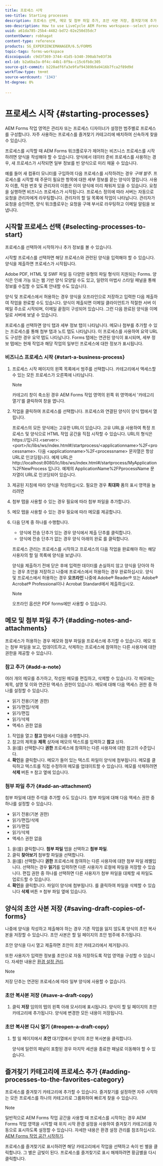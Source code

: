 ```yaml
---
title: 프로세스 시작
seo-title: Starting processes
description: 프로세스 선택, 메모 및 첨부 파일 추가, 초안 사본 저장, 즐겨찾기에 추가 등 AEM Forms LiveCycle 작업 영역을 사용하는 방법입니다.
seo-description: How to use LiveCycle AEM Forms workspace--select processes, add notes and attachments, save draft copies, and add to favorites.
uuid: a61da785-25b4-4482-bd72-02e250d35dc7
contentOwner: robhagat
content-type: reference
products: SG_EXPERIENCEMANAGER/6.5/FORMS
topic-tags: forms-workspace
discoiquuid: c9d3f369-3744-41d5-b340-390ab7e03f36
exl-id: b2a6ba3a-0f4c-44b1-8f9a-c15c6fb8c305
source-git-commit: b220adf6fa3e9faf94389b9a9416b7fca2f89d9d
workflow-type: tm+mt
source-wordcount: '1343'
ht-degree: 0%

---
```


# 프로세스 시작 {#starting-processes}

AEM Forms 작업 영역은 관리자 또는 프로세스 디자이너가 설정한 범주별로 프로세스를 구성합니다. 자주 사용하는 프로세스를 즐겨찾기 카테고리에 배치하여 신속하게 찾을 수 있습니다.

프로세스를 시작할 때 AEM Forms 워크플로우가 제어하는 비즈니스 프로세스를 시작하려면 양식을 작성해야 할 수 있습니다. 양식에서 데이터 준비 프로세스를 사용하는 경우, 새 프로세스가 시작되면 일부 정보를 빈 양식으로 미리 채울 수 있습니다.

예를 들어 새 컴퓨터 모니터를 구입하여 다음 프로세스를 시작하려는 경우 *구매 발주*. 프로세스를 시작할 때 주문이 필요한 항목에 대한 세부 정보를 묻는 양식이 열립니다. 사용자 이름, 직원 번호 및 관리자의 이름은 이미 양식에 미리 채워져 있을 수 있습니다. 요청을 실행하면 비즈니스 프로세스가 시작됩니다. 프로세스 정의에 따라 서버는 자동으로 요청을 관리자에게 라우팅합니다. 관리자의 할 일 목록에 작업이 나타납니다. 관리자가 요청을 승인하면, 양식 워크플로우는 요청을 구매 부서로 라우팅하고 이메일 알림을 보냅니다.

## 시작할 프로세스 선택 {#selecting-processes-to-start}

프로세스를 선택하여 시작하거나 추가 정보를 볼 수 있습니다.

시작할 프로세스를 선택하면 해당 프로세스와 관련된 양식을 입력해야 할 수 있습니다. 양식을 제출하면 프로세스가 시작됩니다.

Adobe PDF, HTML 및 SWF 파일 등 다양한 유형의 파일 형식이 지원되는 Forms. 양식은 인쇄 가능 또는 웹 기반 양식 모양일 수도 있고, 일련의 마법사 스타일 패널을 통해 정보를 수집할 수 있도록 안내할 수도 있습니다.

양식 및 프로세스에서 허용하는 경우 양식을 오프라인으로 저장하고 입력한 다음 제출하여 작업을 완료할 수도 있습니다. 양식이 제출되면 이메일 클라이언트가 적절한 서버 이메일 주소로 시작되며, 이메일 끝점이 구성되어 있습니다. 그런 다음 완료된 양식을 이메일로 서버에 보낼 수 있습니다.

프로세스를 선택하면 양식 탭과 세부 정보 탭이 나타납니다. 메모나 첨부를 추가할 수 있는 프로세스를 통해 첨부 탭과 노트 탭도 나타납니다. 이 프로세스를 사용하여 요약 URL도 구성한 경우 요약 탭도 나타납니다. Forms 탭에는 연관된 양식이 표시되며, 세부 정보 탭에는 현재 작업과 해당 작업의 일부인 프로세스에 대한 정보가 표시됩니다.

### 비즈니스 프로세스 시작 {#start-a-business-process}

1. 프로세스 시작 페이지의 왼쪽 목록에서 범주를 선택합니다. 카테고리에서 액세스할 수 있는 모든 프로세스가 오른쪽에 나타납니다.

   >[!NOTE]
   >
   >카테고리 창이 축소된 경우 AEM Forms 작업 영역의 왼쪽 위 영역에서 &#39;카테고리 열기&#39;를 클릭하여 창을 엽니다.

1. 작업을 클릭하여 프로세스를 선택합니다. 프로세스와 연결된 양식이 양식 탭에서 열립니다.

   프로세스의 모든 양식에는 고유한 URL이 있습니다. 고유 URL을 사용하여 특정 프로세스 및 양식으로 HTML 작업 공간을 직접 시작할 수 있습니다. URL의 형식은 https://입니다.&lt;server>:&lt;port>/lc/libs/ws/index.html#/startprocess/&lt;applicationname>%2F&lt;processname>. 다음 &lt;applicationname>%2F&lt;processname> 문자열은 항상 URL로 인코딩됩니다. 예제 URL은 http://localhost:8080/lc/libs/ws/index.html#/startprocess/MyApplication%2FNewProcess 입니다. 예제의 ApplicationName%2FPprocessName 문자열이 URL로 인코딩되어 있습니다.

1. 제공된 지침에 따라 양식을 작성하십시오. 필요한 경우 **최대화** 폼의 표시 영역을 늘리려면
1. 첨부 탭을 사용할 수 있는 경우 필요에 따라 첨부 파일을 추가합니다.
1. 메모 탭을 사용할 수 있는 경우 필요에 따라 메모를 제공합니다.
1. 다음 단계 중 하나를 수행합니다.

   * 양식에 전송 단추가 있는 경우 양식에서 제출 단추를 클릭합니다.
   * 양식에 전송 단추가 없는 경우 양식 아래의 완료 를 클릭합니다.

   프로세스 관리는 프로세스를 시작하고 프로세스의 다음 작업을 완료해야 하는 해당 사용자의 할 일 목록에 양식을 보냅니다.

   양식을 제출하기 전에 닫은 후에 입력한 데이터를 손실하지 않고 양식을 닫아야 하는 경우 초안을 저장하고 나중에 프로세스에서 허용하는 경우 완료하십시오. 양식 및 프로세스에서 허용하는 경우 **오프라인** 나중에 Adobe® Reader® 또는 Adobe® Acrobat® Professional이나 Acrobat Standard에서 제출하십시오.

   >[!NOTE]
   >
   >오프라인 옵션은 PDF forms에만 사용할 수 있습니다.

## 메모 및 첨부 파일 추가 {#adding-notes-and-attachments}

프로세스가 허용하는 경우 메모와 첨부 파일을 프로세스에 추가할 수 있습니다. 메모 또는 첨부 파일을 보고, 업데이트하고, 삭제하는 프로세스에 참여하는 다른 사용자에 대한 권한을 제공할 수 있습니다.

### 참고 추가 {#add-a-note}

여러 개의 메모를 추가하고, 작성된 메모를 편집하고, 삭제할 수 있습니다. 각 메모에는 제목, 설명 및 이와 연관된 액세스 권한이 있습니다. 메모에 대해 다음 액세스 권한 중 하나를 설정할 수 있습니다.

* 읽기 전용(기본 권한)
* 읽기/편집/삭제
* 읽기/편집
* 읽기/삭제
* 액세스 권한 없음

1. 작업을 열고 **참고** 탭에서 다음을 수행합니다.
1. 참고의 제목을 **제목** 상자에 메모의 텍스트를 입력하고 **참고** 상자.
1. 을(를) 선택합니다 **권한** 프로세스에 참여하는 다른 사용자에 대한 참고의 수준입니다.
1. **확인**&#x200B;을 클릭합니다. 메모가 들어 있는 텍스트 파일이 양식에 첨부됩니다. 메모를 클릭하고 텍스트를 직접 수정하여 메모를 업데이트할 수 있습니다. 메모를 삭제하려면 **삭제** 버튼 ![휴지통 이미지](assets/icondelete.png) 참고 옆에 있습니다.

### 첨부 파일 추가 {#add-an-attachment}

첨부 파일에 대한 주석을 추가할 수도 있습니다. 첨부 파일에 대해 다음 액세스 권한 중 하나를 설정할 수 있습니다.

* 읽기 전용(기본 권한)
* 읽기/편집/삭제
* 읽기/편집
* 읽기/삭제
* 액세스 권한 없음

1. 을(를) 클릭합니다. **첨부 파일** 탭을 선택하고 **첨부 파일**.
1. 클릭 **찾아보기** 첨부할 파일을 선택합니다.
1. 을(를) 선택합니다 **권한** 프로세스에 참여하는 다른 사용자에 대한 첨부 파일 레벨입니다. 선택하는 경우 **읽기**&#x200B;를 입력하면 다른 사용자가 로컬에 파일을 저장할 수 있습니다. 편집 권한 중 하나를 선택하면 다른 사용자가 첨부 파일을 대체할 새 파일도 업로드할 수 있습니다.
1. **확인**&#x200B;을 클릭합니다. 파일이 양식에 첨부됩니다. 를 클릭하여 파일을 삭제할 수 있습니다 **삭제** 버튼 ![휴지통 이미지](assets/icondelete.png) 첨부 파일 옆에 있습니다.

## 양식의 초안 사본 저장 {#saving-draft-copies-of-forms}

나중에 양식을 작성하고 제출해야 하는 경우 기존 작업을 잃지 않도록 양식의 초안 복사본을 저장할 수 있습니다. 초안 사본은 할 일 페이지의 초안 범주에 추가됩니다.

초안 양식을 다시 열고 제출하면 초안이 초안 카테고리에서 제거됩니다.

또한 사용자가 입력한 정보를 초안으로 자동 저장하도록 작업 영역을 구성할 수 있습니다. 자세한 내용은 [환경 설정 관리](/help/forms/using/getting-started-livecycle-html-workspace.md).

>[!NOTE]
>
>저장 단추는 연관된 프로세스에 따라 일부 양식에 사용할 수 없습니다.

### 초안 복사본 저장 {#save-a-draft-copy}

1. 클릭 **저장** 임의의 탭의 왼쪽 아래 모서리에 표시됩니다. 양식이 할 일 페이지의 초안 카테고리에 추가됩니다. 양식에 변경한 모든 내용이 저장됩니다.

### 초안 복사본 다시 열기 {#reopen-a-draft-copy}

1. 할 일 페이지에서 **초안** 대기열에서 양식의 초안 복사본을 클릭합니다.

   양식에 일련의 패널이 포함된 경우 마지막 세션을 종료한 패널로 이동해야 할 수 있습니다.

## 즐겨찾기 카테고리에 프로세스 추가 {#adding-processes-to-the-favorites-category}

프로세스를 즐겨찾기 카테고리에 추가할 수 있습니다. 즐겨찾기를 설정하면 자주 시작하는 모든 프로세스를 하나의 카테고리로 그룹화하여 빠르게 찾을 수 있습니다.

>[!NOTE]
>
>일반적으로 AEM Forms 작업 공간을 사용할 때 프로세스를 시작하는 경우 AEM Forms 작업 영역을 시작할 때 위치 시작 환경 설정을 사용하여 즐겨찾기 카테고리를 자동으로 표시하도록 설정할 수 있습니다. 자세한 내용은 환경 설정 관리를 참조하십시오. [AEM Forms 작업 공간 시작하기](/help/forms/using/getting-started-livecycle-html-workspace.md).

프로세스를 즐겨찾기로 표시하려면 해당 카테고리에서 작업을 선택하고 속이 빈 별을 클릭합니다. 그 별은 금빛이 된다. 프로세스를 즐겨찾기로 표시 해제하려면 황금별을 다시 클릭합니다.
